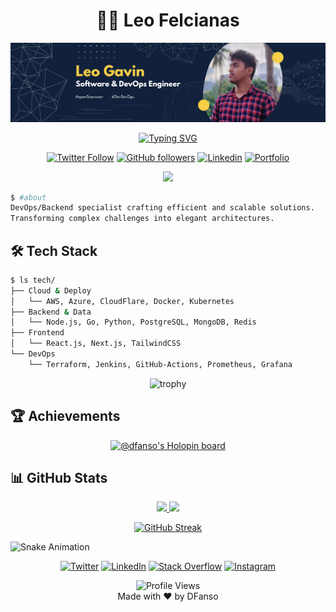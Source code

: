 # <div align="center">👨‍💻 Leo Felcianas</div>

<div align="center">
  <img src="https://github.com/DFanso/DFanso/blob/main/posterGit.png" alt="Banner">
</div>

<div align="center">

[![Typing SVG](https://readme-typing-svg.herokuapp.com?font=Fira+Code&pause=1000&random=false&width=435&lines=DevOps+%26+Backend+Specialist;Software+Engineering+Graduate;Open+Source+Enthusiast)](https://git.io/typing-svg)
  
[![Twitter Follow](https://img.shields.io/twitter/follow/dfansoo?style=social)](https://twitter.com/dfansoo)
[![GitHub followers](https://img.shields.io/github/followers/DFanso?logo=GitHub&style=flat-square)](https://github.com/DFanso)
[![Linkedin](https://img.shields.io/badge/LinkedIn-Connect-blue?style=flat-square&logo=linkedin)](https://www.linkedin.com/in/leo-gavin-8841ba18b/)
[![Portfolio](https://img.shields.io/badge/Portfolio-Visit-success?style=flat-square&logo=safari)](https://portfolio.dfanso.dev)

</div>

<div align="center">
  <img src="https://github-readme-quotes.herokuapp.com/quote?theme=tokyonight&animation=grow_out_in&layout=default&font=default">
</div>

```bash
$ #about
DevOps/Backend specialist crafting efficient and scalable solutions.
Transforming complex challenges into elegant architectures.
```

## 🛠️ Tech Stack

```bash
$ ls tech/
├── Cloud & Deploy
│   └── AWS, Azure, CloudFlare, Docker, Kubernetes
├── Backend & Data
│   └── Node.js, Go, Python, PostgreSQL, MongoDB, Redis
├── Frontend
│   └── React.js, Next.js, TailwindCSS
└── DevOps
    └── Terraform, Jenkins, GitHub-Actions, Prometheus, Grafana
```

<div align="center">
  <img src="https://github-profile-trophy.vercel.app/?username=DFanso&theme=tokyonight&no-frame=false&no-bg=false&margin-w=4&row=1" alt="trophy">
</div>

## 🏆 Achievements

<div align="center">
  
[![@dfanso's Holopin board](https://holopin.me/dfanso)](https://holopin.io/@dfanso)

</div>

## 📊 GitHub Stats

<div align="center">
<p align="center">
<a href="https://github.com/DFanso">
  <img height="180em" src="https://github-readme-stats-sigma-five.vercel.app/api?username=DFanso&show_icons=true&theme=tokyonight"/>
  <img height="180em" src="https://github-readme-stats-sigma-five.vercel.app/api/top-langs/?username=DFanso&layout=compact&theme=tokyonight"/>
</a>
</p>

[![GitHub Streak](https://github-readme-streak-stats.herokuapp.com/?user=DFanso&theme=tokyonight)](https://git.io/streak-stats)

</div>

<img src="https://github.com/DFanso/DFanso/blob/output/github-contribution-grid-snake.svg" alt="Snake Animation" />

<div align="center">
  
[![Twitter](https://img.shields.io/badge/-Twitter-1DA1F2?style=for-the-badge&logo=twitter&logoColor=white)](https://twitter.com/LEOTOGAVIN)
[![LinkedIn](https://img.shields.io/badge/-LinkedIn-0A66C2?style=for-the-badge&logo=linkedin&logoColor=white)](https://www.linkedin.com/in/leo-gavin-8841ba18b/)
[![Stack Overflow](https://img.shields.io/badge/-Stack_Overflow-FE7A16?style=for-the-badge&logo=stack-overflow&logoColor=white)](https://stackoverflow.com/users/14575719/dfanso)
[![Instagram](https://img.shields.io/badge/-Instagram-E4405F?style=for-the-badge&logo=instagram&logoColor=white)](https://www.instagram.com/dfansoo/)

</div>

<div align="center">
  <img src="https://komarev.com/ghpvc/?username=DFanso&color=brightgreen&style=flat-square" alt="Profile Views">
  <br>
  Made with ❤️ by DFanso
</div>
